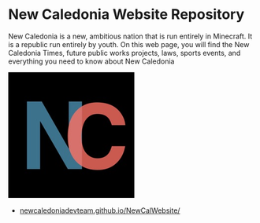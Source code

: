 # New Caledonia Website Repository

New Caledonia is a new, ambitious nation that is run entirely in Minecraft. It is a republic run entirely by youth. On this web page, you will find the New Caledonia Times, future public works projects, laws, sports events, and everything you need to know about New Caledonia

![images/logo.jpg](images/logo.jpg)

- [newcaledoniadevteam.github.io/NewCalWebsite/](https://newcaledoniadevteam.github.io/NewCalWebsite/)
